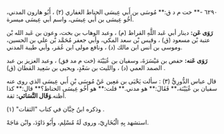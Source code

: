 ٦٢٩٠ -** خت م د ق:** مُوسَى بن أَبي عِيسَى الحناط الغفاري (٢) ، أَبُو هارون المدني، أَخُو عِيسَى بن أَبي عِيسَى، واسم أبي عِيسَى ميسرة.

**رَوَى عَن:** دينار أبي عَبد اللَّهِ القراظ (م) ، وعبد الوهاب بن بخت، وعون بن عَبد الله بْن عتبة بْن مسعود (ق) ، وقيس بْن سعد المكي، وأبي جعفر مُحَمَّد بْن علي بن الحسين، وموسى بن أنس ابن مالك (د) ، ونافع مولى ابن عُمَر، وأبي طيبة المدني.

**رَوَى عَنه:** حفص بن مَيْسَرَةَ، وسفيان بن عُيَيْنَة (خت م مد فق) ، وعبد العزيز بن عبد الصمد العمي (د) ، والليث بن سَعْدٍ، ويحيى بن سَعِيد القطان (ق) .

قال عباس الدُّورِيُّ (٣) : سألت يَحْيَى بن مَعِين عَنْ مُوسَى بْنِ أَبي عِيسَى الذي روى عنه سفيان بن عُيَيْنَة،** فَقَالَ:** هو مدني.** قلت:** هو أَخُو عِيسَى الحناط؟** قال:** كذا أظنه.**وَقَال النَّسَائي:** ثقة.

وذكره ابنُ حِبَّان في كتاب "الثقات" (١) .

استشهد بِهِ الْبُخَارِيّ، وروى لَهُ مُسْلِم، وأَبُو دَاوُدَ، وابْن مَاجَهْ.